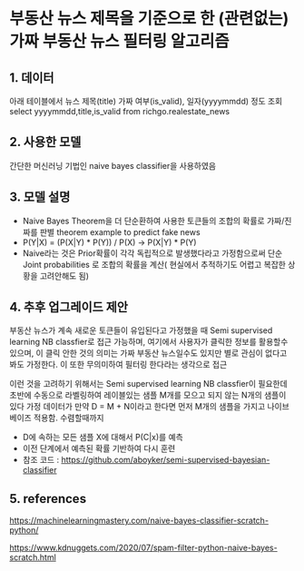 # 부동산 뉴스 제목을 기준으로 한 (관련없는) 가짜 부동산 뉴스 필터링 알고리즘 

## 1. 데이터 
아래 테이블에서 뉴스 제목(title) 가짜 여부(is_valid), 일자(yyyymmdd) 정도 조회
select yyyymmdd,title,is_valid from richgo.realestate_news

## 2. 사용한 모델
간단한 머신러닝 기법인 naive bayes classifier을 사용하였음

## 3. 모델 설명
 - Naive Bayes Theorem을 더 단순환하여 사용한 토큰들의 조합의 확률로 가짜/진짜를 판별
   theorem example to predict fake news
 - P(Y|X) = (P(X|Y) * P(Y)) / P(X)  -> P(X|Y) * P(Y)
 - Naive라는 것은 Prior확률이 각각 독립적으로 발생했다라고 가정함으로써 단순 Joint probabilities 로
   조합의 확률을 계산( 현실에서 추적하기도 어렵고 복잡한 상황을 고려안해도 됨)

## 4. 추후 업그레이드 제안

부동산 뉴스가 계속 새로운 토큰들이 유입된다고 가정했을 때 Semi supervised learning NB classfier로 접근
가능하며, 여기에서 사용자가 클릭한 정보를 활용할수 있으며, 이 클릭 안한 것의 의미는 가짜 부동산 뉴스일수도 있지만
별로 관심이 없다고 봐도 가정한다. 이 또한 무의미하여 필터링 한다라는 생각으로 접근

이런 것을 고려하기 위해서는 Semi supervised learning NB classfier이 필요한데
초반에 수동으로 라벨링하여 레이블있는 샘플 M개를 모으고 되지 않는 N개의 샘플이 있다 가정
데이터가 만약 D = M + N이라고 한다면 먼저 M개의 샘플을 가지고 나이브 베이즈 적용함.
수렴할때까지
  - D에 속하는 모든 샘플 X에 대해서 P(C|x)를 예측
  - 이전 단계에서 예측된 확률 기반하여 다시 훈련
  - 참조 코드 :   https://github.com/aboyker/semi-supervised-bayesian-classifier

## 5. references
https://machinelearningmastery.com/naive-bayes-classifier-scratch-python/

https://www.kdnuggets.com/2020/07/spam-filter-python-naive-bayes-scratch.html

